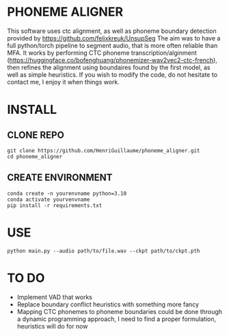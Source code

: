 # PHONEME ALIGNER
This software uses ctc alignment, as well as phoneme boundary detection provided by https://github.com/felixkreuk/UnsupSeg
The aim was to have a full python/torch pipeline to segment audio, that is more often reliable than MFA.
It works by performing CTC phoneme transcription/alginment (https://huggingface.co/bofenghuang/phonemizer-wav2vec2-ctc-french), then refines the 
alignment using boundaires found by the first model, as well as simple heuristics.
If you wish to modify the code, do not hesitate to contact me, I enjoy it when things work.

# INSTALL
## CLONE REPO
```
git clone https://github.com/HenriGuillaume/phoneme_aligner.git
cd phoneme_aligner
```

## CREATE ENVIRONMENT
```
conda create -n yourenvname python=3.10
conda activate yourvenvname
pip install -r requirements.txt
```

# USE
```
python main.py --audio path/to/file.wav --ckpt path/to/ckpt.pth
```

# TO DO
- Implement VAD that works
- Replace boundary conflict heuristics with something more fancy
- Mapping CTC phonemes to phoneme boundaries could be done through a dynamic programming approach, I need to find a proper formulation, heuristics will do for now
